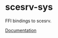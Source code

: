 # scesrv-sys #
FFI bindings to scesrv.

[Documentation](https://retep998.github.io/doc/scesrv-sys/)
